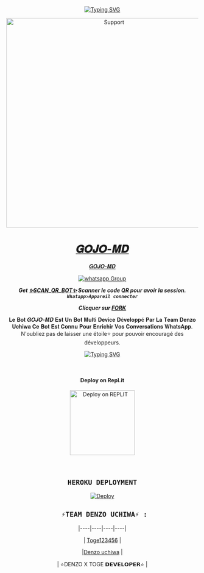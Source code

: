 <div align="center">
<a href="https://git.io/typing-svg"><img src="https://readme-typing-svg.demolab.com?font=Ribeye&size=50&pause=1000&color=F710B1&center=true&width=910&height=100&lines=Salut+Je+suis+𝑮𝑶𝑱𝑶-𝑴𝑫 𝑩𝑶𝑻;MULTI+DEVICE+WHATSAPP+BOT; CRÉÉ+PAR+✨TOGE INUMAKI✨;PUBLIC+BOT; DÉVELOPPÉ+PAR+LA+TEAM+𝑮𝑶𝑱𝑶." alt="Typing SVG" /></a>
</p>
<p align="center">
  <a href="https://chat.whatsapp.com/Lk3Hn9QqbGJKYSlZMVpNp5">
    <img alt=Support height="550" src="https://i.imgur.com/mWuk1vH.png"> 
    </p>
<h1 align="center"> 𝑮𝑶𝑱𝑶-𝑴𝑫
</h1>
<p align="center"> 𝑮𝑶𝑱𝑶-𝑴𝑫
<p align="center">
 <a href="https://chat.whatsapp.com/Lk3Hn9QqbGJKYSlZMVpNp5" target="_blank">
    <img alt="whatsapp Group" src="https://img.shields.io/badge/ Whatsapp Support Group -25D366?style=for-the-badge&logo=whatsapp&logoColor=white" />
 </a> 
  
***Get [✨SCAN_QR_BOT✨](https://replit.com/@Smith2023/DENZO-UCHIWA-3?v=1) Scanner le code QR pour avoir la session. `Whatapp>Appareil connecter`***


***Clicquer sur  [FORK](https://github.com/Denzo-MD/Denzo-MD/fork)***


𝐋𝐞 𝐁𝐨𝐭 𝑮𝑶𝑱𝑶-𝑴𝑫 𝐄𝐬𝐭 𝐔𝐧 𝐁𝐨𝐭 𝐌𝐮𝐥𝐭𝐢 𝐃𝐞𝐯𝐢𝐜𝐞 𝐃é𝐯𝐞𝐥𝐨𝐩𝐩é 𝐏𝐚𝐫 𝐋𝐚 𝐓𝐞𝐚𝐦 𝐃𝐞𝐧𝐳𝐨 𝐔𝐜𝐡𝐢𝐰𝐚 𝐂𝐞 𝐁𝐨𝐭 𝐄𝐬𝐭 𝐂𝐨𝐧𝐧𝐮 𝐏𝐨𝐮𝐫 𝐄𝐧𝐫𝐢𝐜𝐡𝐢𝐫 𝐕𝐨𝐬 𝐂𝐨𝐧𝐯𝐞𝐫𝐬𝐚𝐭𝐢𝐨𝐧𝐬 𝐖𝐡𝐚𝐭𝐬𝐀𝐩𝐩.
N'oubliez pas de laisser une étoile⭐ pour pouvoir encouragé des développeurs.

<div align="center">
<a href="https://git.io/typing-svg"><img src="https://readme-typing-svg.demolab.com?font=Denzo+Ops+One&size=50&pause=1000&color=1BBFDAFF&center=true&width=910&height=100&lines=;TEAM 𝑮𝑶𝑱𝑶-𝑴𝑫." alt="Typing SVG" /></a>
  </p>

<br>

<h4 align="center"> Deploy on Repl.it
</h4>

<p align="center" >
    <a href="https://repl.it/github/Denzo-MD/Denzo-MD-V3">
    <img src="https://repl.it/badge/github/quiec/whatsasena" width="170px" alt="Deploy on REPLIT" >
    </a>
</p>

<p align="center" >
    <br>
    
    
</p>


## ```HEROKU DEPLOYMENT```

[![Deploy](https://www.herokucdn.com/deploy/button.svg)](https://heroku.com/deploy?template=https://github.com/Toge123456/GOJO-MD)





## ``` ⚡TEAM DENZO UCHIWA⚡ :```

 

  <div align="center">

 

|----|----|----|----|

| [Toge123456](https://github.com/toge123456) |

|[Denzo uchiwa](https://github.com/Denzo-MD)  |

| ⭐DENZO X TOGE 𝗗𝗘𝗩𝗘𝗟𝗢𝗣𝗘𝗥⭐ |
